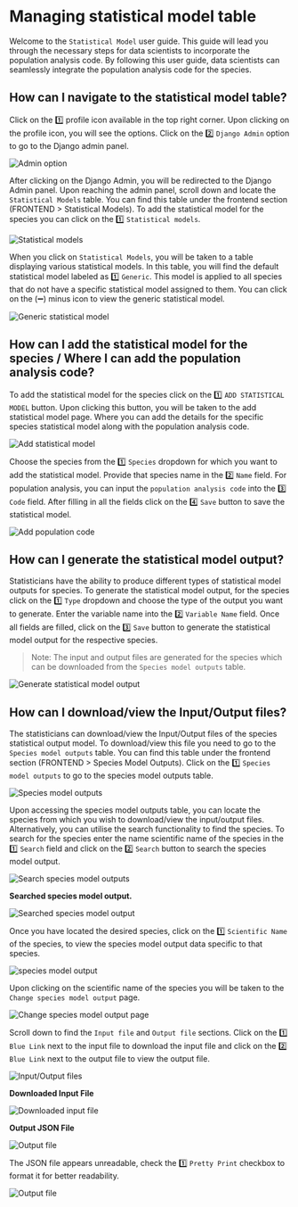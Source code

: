 # Managing statistical model table

Welcome to the `Statistical Model` user guide. This guide will lead you through the necessary steps for data scientists to incorporate the population analysis code. By following this user guide, data scientists can seamlessly integrate the population analysis code for the species.

## How can I navigate to the statistical model table?

Click on the 1️⃣ profile icon available in the top right corner. Upon clicking on the profile icon, you will see the options. Click on the 2️⃣ `Django Admin` option to go to the Django admin panel.

![Admin option](./img/statistical-1.png)

After clicking on the Django Admin, you will be redirected to the Django Admin panel. Upon reaching the admin panel, scroll down and locate the `Statistical Models` table. You can find this table under the frontend section (FRONTEND > Statistical Models). To add the statistical model for the species you can click on the 1️⃣ `Statistical models`.

![Statistical models](./img/statistical-2.png)

When you click on `Statistical Models`, you will be taken to a table displaying various statistical models. In this table, you will find the default statistical model labeled as 1️⃣ `Generic`. This model is applied to all species that do not have a specific statistical model assigned to them. You can click on the (➖) minus icon to view the generic statistical model.

![Generic statistical model](./img/statistical-3.png)

## How can I add the statistical model for the species / Where I can add the population analysis code?

To add the statistical model for the species click on the 1️⃣ `ADD STATISTICAL MODEL` button. Upon clicking this button, you will be taken to the add statistical model page. Where you can add the details for the specific species statistical model along with the population analysis code.

![Add statistical model](./img/statistical-4.png)

Choose the species from the 1️⃣ `Species` dropdown for which you want to add the statistical model. Provide that species name in the 2️⃣ `Name` field. For population analysis, you can input the `population analysis code` into the 3️⃣ `Code` field. After filling in all the fields click on the 4️⃣ `Save` button to save the statistical model.

![Add population code](./img/statistical-5.png)

## How can I generate the statistical model output?

Statisticians have the ability to produce different types of statistical model outputs for species. To generate the statistical model output, for the species click on the 1️⃣ `Type` dropdown and choose the type of the output you want to generate. Enter the variable name into the 2️⃣ `Variable Name` field. Once all fields are filled, click on the 3️⃣ `Save` button to generate the statistical model output for the respective species.

>Note: The input and output files are generated for the species which can be downloaded from the `Species model outputs` table.

![Generate statistical model output](./img/statistical-6.png)

## How can I download/view the Input/Output files?

The statisticians can download/view the Input/Output files of the species statistical output model. To download/view this file you need to go to the `Species model outputs` table. You can find this table under the frontend section (FRONTEND > Species Model Outputs). Click on the 1️⃣ `Species model outputs` to go to the species model outputs table.

![Species model outputs](./img/statistical-7.png)

Upon accessing the species model outputs table, you can locate the species from which you wish to download/view the input/output files. Alternatively, you can utilise the search functionality to find the species. To search for the species enter the name scientific name of the species in the 1️⃣ `Search` field and click on the 2️⃣ `Search` button to search the species model output. 

![Search species model outputs](./img/statistical-8.png)

**Searched species model output.**

![Searched species model output](./img/statistical-9.png)

Once you have located the desired species, click on the 1️⃣ `Scientific Name` of the species, to view the species model output data specific to that species.

![species model output](./img/statistical-10.png)

Upon clicking on the scientific name of the species you will be taken to the `Change species model output` page.

![Change species model output page](./img/statistical-11.png)

Scroll down to find the `Input file` and `Output file` sections. Click on the 1️⃣ `Blue Link` next to the input file to download the input file and click on the 2️⃣ `Blue Link` next to the output file to view the output file.

![Input/Output files](./img/statistical-12.png)

**Downloaded Input File**

![Downloaded input file](./img/statistical-13.png)

**Output JSON File**

![Output file](./img/statistical-14.png)

The JSON file appears unreadable, check the 1️⃣ `Pretty Print` checkbox to format it for better readability.

![Output file](./img/statistical-15.png)
